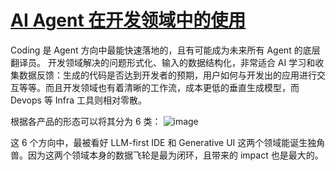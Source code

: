 # [AI Agent 在开发领域中的使用](https://github.com/humyna/gitblog/issues/22)

Coding 是 Agent 方向中最能快速落地的，且有可能成为未来所有 Agent 的底层翻译员。
开发领域解决的问题形式化、输入的数据结构化，非常适合 AI 学习和收集数据反馈：生成的代码是否达到开发者的预期，用户如何与开发出的应用进行交互等等。而且开发领域也有着清晰的工作流，成本更低的垂直生成模型，而 Devops 等 Infra 工具则相对零散。

根据各产品的形态可以将其分为 6 类：
![image](https://github.com/humyna/gitblog/assets/2505439/436be75b-f45e-49e8-84d0-74520bf8a1ac)

这 6 个方向中，最被看好 LLM-first IDE 和 Generative UI 这两个领域能诞生独角兽。因为这两个领域本身的数据飞轮是最为闭环，且带来的 impact 也是最大的。